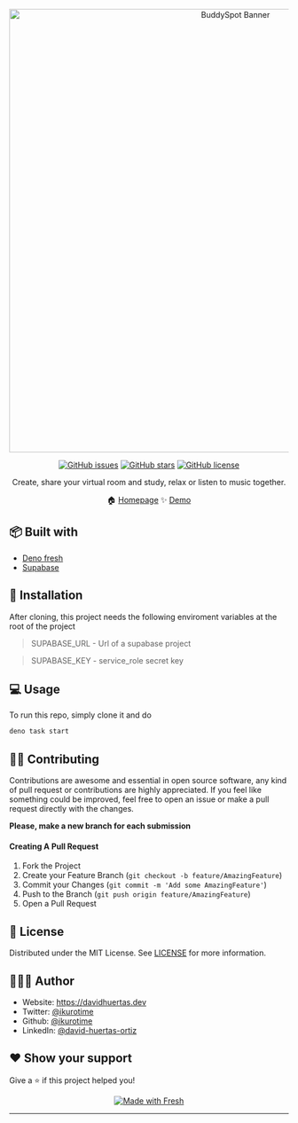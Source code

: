 <p align="center">
  <a href="https://svgl.vercel.app/" target="_blank">
    <img src="https://i.postimg.cc/D0rLt4jQ/Buddy-Spot.png" width="800px" alt="BuddySpot Banner" />
  </a>
</p>

<div align="center">

[![GitHub issues](https://img.shields.io/github/issues/ikurotime/deno-serent)](https://github.com/ikurotime/deno-serent/issues)
[![GitHub stars](https://img.shields.io/github/stars/ikurotime/deno-serent)](https://github.com/ikurotime/deno-serent/stargazers)
[![GitHub license](https://img.shields.io/github/license/ikurotime/deno-serent)](https://github.com/ikurotime/deno-serent/blob/master/LICENSE)


<p align="center"> Create, share your virtual room and study, relax or listen to music together.
</p>


 🏠 [Homepage](https://github.com/ikurotime/deno-serent)
✨ [Demo](https://serent.app)
</div>

## 📦 Built with

- [Deno fresh](https://fresh.deno.dev)
- [Supabase](https://supabase.com)

## 🚀 Installation
After cloning, this project needs the following enviroment variables at the root of the project

>SUPABASE_URL - Url of a supabase project

>SUPABASE_KEY - service_role secret key
 
## 💻 Usage
To run this repo, simply clone it and do
```sh
deno task start
```

## 🧑‍💻  Contributing

Contributions are awesome and essential in open source software, any kind of pull request or contributions are highly appreciated.
If you feel like something could be improved, feel free to open an issue or make a pull request directly with the changes.

**Please, make a new branch for each submission**


#### Creating A Pull Request

1. Fork the Project
2. Create your Feature Branch (`git checkout -b feature/AmazingFeature`)
3. Commit your Changes (`git commit -m 'Add some AmazingFeature'`)
4. Push to the Branch (`git push origin feature/AmazingFeature`)
5. Open a Pull Request

## 📃 License

Distributed under the MIT License. See [LICENSE](https://github.com/ikurotime/deno-serent/blob/master/LICENSE) for more information.


## 🙋🏻‍♂️ Author



* Website: https://davidhuertas.dev
* Twitter: [@ikurotime](https://twitter.com/ikurotime) 
* Github: [@ikurotime](https://github.com/ikurotime)
* LinkedIn: [@david-huertas-ortiz](https://linkedin.com/in/david-huertas-ortiz)

## ❤️ Show your support

Give a ⭐️ if this project helped you!

<div align='center'>

[![Made with Fresh](https://fresh.deno.dev/fresh-badge-dark.svg)](https://fresh.deno.dev)
</div>
 
***

